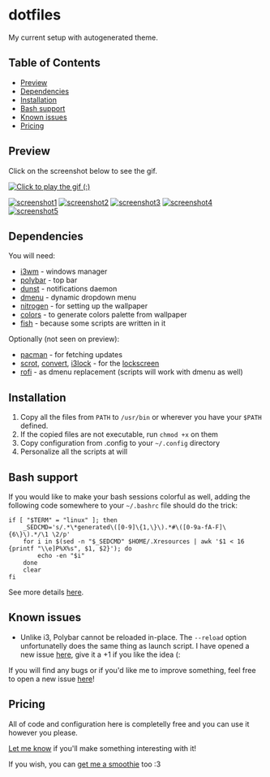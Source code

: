 # dotfiles

My current setup with autogenerated theme.

## Table of Contents

* [Preview](#preview)
* [Dependencies](#dependencies)
* [Installation](#installation)
* [Bash support](#bash-support)
* [Known issues](#known-issues)
* [Pricing](#pricing)

## Preview

Click on the screenshot below to see the gif.

[![Click to play the gif (:)](http://i.imgur.com/wjIStfy.png)](http://i.imgur.com/7vHia2c.gif)

[![screenshot1](http://i.imgur.com/fHdx0Hlb.jpg)](http://i.imgur.com/fHdx0Hl.png)
[![screenshot2](http://i.imgur.com/6TaMLUmb.jpg)](http://i.imgur.com/6TaMLUm.png)
[![screenshot3](http://i.imgur.com/ph3EKOsb.jpg)](http://i.imgur.com/ph3EKOs.png)
[![screenshot4](http://i.imgur.com/43KdsFIb.jpg)](http://i.imgur.com/43KdsFI.png)
[![screenshot5](http://i.imgur.com/uZ8BbU2b.jpg)](http://i.imgur.com/uZ8BbU2.png)

## Dependencies

You will need:
* [i3wm](https://i3wm.org/) - windows manager
* [polybar](https://github.com/jaagr/polybar) - top bar
* [dunst](http://knopwob.org/dunst/index.html) - notifications daemon
* [dmenu](http://tools.suckless.org/dmenu/) - dynamic dropdown menu
* [nitrogen](https://wiki.archlinux.org/index.php/nitrogen) - for setting up the wallpaper
* [colors](http://blog.z3bra.org/2015/06/vomiting-colors.html) - to generate colors palette from wallpaper
* [fish](https://fishshell.com/) - because some scripts are written in it

Optionally (not seen on preview):
* [pacman](https://www.archlinux.org/pacman/) - for fetching updates
* [scrot](https://www.archlinux.org/packages/?name=scrot), [convert](https://www.imagemagick.org/script/convert.php), [i3lock](https://i3wm.org/i3lock/) - for the [lockscreen](http://plankenau.com/blog/post/gaussianlock)
* [rofi](https://davedavenport.github.io/rofi/) - as dmenu replacement (scripts will work with dmenu as well)

## Installation

1. Copy all the files from `PATH` to `/usr/bin` or wherever you have your `$PATH` defined.
2. If the copied files are not executable, run `chmod +x` on them
3. Copy configuration from .config to your `~/.config` directory
4. Personalize all the scripts at will

## Bash support

If you would like to make your bash sessions colorful as well,
adding the following code somewhere to your `~/.bashrc` file should do the trick:

```
if [ "$TERM" = "linux" ]; then
    _SEDCMD='s/.*\*generated\([0-9]\{1,\}\).*#\([0-9a-fA-F]\{6\}\).*/\1 \2/p'
    for i in $(sed -n "$_SEDCMD" $HOME/.Xresources | awk '$1 < 16 {printf "\\e]P%X%s", $1, $2}'); do
        echo -en "$i"
    done
    clear
fi
```

See more details [here](https://wiki.archlinux.org/index.php/Color_output_in_console#Virtual_console).

## Known issues

* Unlike i3, Polybar cannot be reloaded in-place. The `--reload` option unfortunatelly
  does the same thing as launch script. I have opened a new issue [here](https://github.com/jaagr/polybar/issues/563), give it a +1 if
  you like the idea (:

If you will find any bugs or if you'd like me to improve something, feel free to
open a new issue [here](https://github.com/Jezorko/dotfiles/issues/new)!

## Pricing

All of code and configuration here is completelly free and you can use it however you please.

[Let me know](mailto:jezor@gmail.com) if you'll make something interesting with it!

If you wish, you can [get me a smoothie](https://www.paypal.me/jezor) too :3
